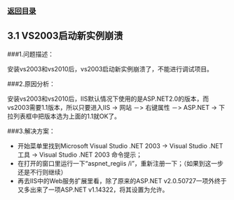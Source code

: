 ### [返回目录](0.目录.md)

## 3.1 VS2003启动新实例崩溃

###1.问题描述：
<p>安装vs2003和vs2010后，vs2003启动新实例崩溃了，不能进行调试项目。</p>

###2.原因分析：
<p>安装vs2003和vs2010后，IIS默认情况下使用的是ASP.NET2.0的版本，而vs2003需要1.1版本，所以只要进入IIS -> 网站 －> 右键属性 －> ASP.NET -> 下拉列表框中把版本选为上面的1.1就OK了。</p>

###3.解决方案：
* 开始菜单里找到Microsoft Visual Studio .NET 2003 -> Visual Studio .NET 工具 -> Visual Studio .NET 2003 命令提示；
* 在打开的窗口里运行一下“aspnet_regiis /i”，重新注册一下；（如果到这一步还是不行则继续）
* 再去IIS中的Web服务扩展里看，除了原来的ASP.NET v2.0.50727一项外终于又多出来了一项ASP.NET v1.14322，将其设置为允许。